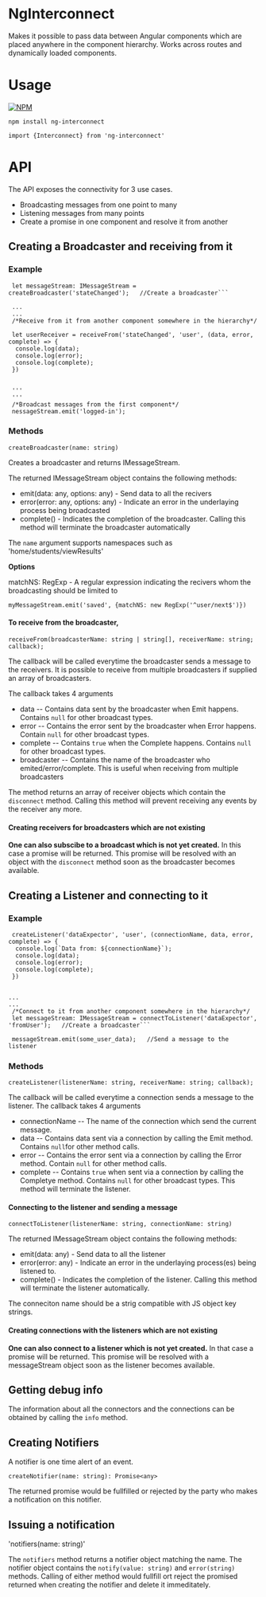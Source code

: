 # NgInterconnect

Makes it possible to pass data between Angular components which are placed anywhere in the component hierarchy.  Works across routes and dynamically loaded components. 

# Usage

[![NPM](https://nodei.co/npm/ng-interconnect.png?mini=true)](https://nodei.co/npm/ng-interconnect/)

`npm install ng-interconnect`

`import {Interconnect} from 'ng-interconnect'`


# API

The API exposes the connectivity for 3 use cases.

- Broadcasting messages from one point to many
- Listening messages from many points
- Create a promise in one component and resolve it from another

## Creating a Broadcaster and receiving from it


### Example

```
 let messageStream: IMessageStream = createBroadcaster('stateChanged');   //Create a broadcaster```
 
 ...
 ...
 /*Receive from it from another component somewhere in the hierarchy*/
 
 let userReceiver = receiveFrom('stateChanged', 'user', (data, error, complete) => {
  console.log(data);
  console.log(error);
  console.log(complete);
 })
 
 
 '''
 '''
 /*Broadcast messages from the first component*/
 nessageStream.emit('logged-in');
 ```
 
### Methods

`createBroadcaster(name: string)`

Creates a broadcaster and returns IMessageStream.

The returned IMessageStream object contains the following methods:

- emit(data: any, options: any) - Send data to all the recivers
- error(error: any, options: any) - Indicate an error in the underlaying process being broadcasted
- complete() - Indicates the completion of the broadcaster. Calling this method will terminate the broadcaster automatically

The `name` argument supports namespaces such as 'home/students/viewResults'

**Options**

  matchNS: RegExp   - A regular expression indicating the recivers whom the broadcasting should be limited to
  
  `myMessageStream.emit('saved', {matchNS: new RegExp('^user/next$')})`
  
  

#### To receive from the broadcaster, 

`receiveFrom(broadcasterName: string | string[], receiverName: string; callback);`

The callback will be called everytime the broadcaster sends a message to the receivers. It is possible to receive from multiple broadcasters if supplied an array of broadcasters.

The callback takes 4 arguments

- data  -- Contains data sent by the broadcaster when Emit happens. Contains `null` for other broadcast types.
- error -- Contains the error sent by the broadcaster when Error happens. Contain `null` for other broadcast types.
- complete -- Contains `true` when the Complete happens. Contains `null` for other broadcast types. 
- broadcaster -- Contains the name of the broadcaster who emited/error/complete. This is useful when receiving from multiple broadcasters

The method returns an array of receiver objects which contain the `disconnect` method. Calling this method will prevent receiving any events by the receiver any more.

#### Creating receivers for broadcasters which are not existing
**One can also subscibe to a broadcast which is not yet created.** In this case a promise will be returned. This promise will be resolved with an object with the `disconnect` method soon as the broadcaster becomes available.
 

## Creating a Listener and connecting to it


### Example

```
 createListener('dataExpector', 'user', (connectionName, data, error, complete) => {
  console.log(`Data from: ${connectionName}`);
  console.log(data);
  console.log(error);
  console.log(complete);
 })


...
...
 /*Connect to it from another component somewhere in the hierarchy*/ 
 let messageStream: IMessageStream = connectToListener('dataExpector', 'fromUser');   //Create a broadcaster```
 
 messageStream.emit(some_user_data);   //Send a message to the listener
 ```
 
### Methods

`createListener(listenerName: string, receiverName: string; callback);`

The callback will be called everytime a connection  sends a message to the listener. The callback takes 4 arguments

- connectionName -- The name of the connection which send the current message.
- data  -- Contains data sent via a connection by calling the Emit method. Contains `null`for other method calls.
- error -- Contains the error sent via a connection by calling the Error method. Contain `null` for other method calls.
- complete -- Contains `true` when sent via a connection by calling the Completye method. Contains `null` for other broadcast types. This method will terminate the listener.


#### Connecting to the listener and sending a message

`connectToListener(listenerName: string, connectionName: string)`

The returned IMessageStream object contains the following methods:

- emit(data: any) - Send data to all the listener
- error(error: any) - Indicate an error in the underlaying process(es) being listened to.
- complete() - Indicates the completion of the listener. Calling this method will terminate the listener automatically.

The conneciton name should be a strig compatible with JS object key strings.

#### Creating connections with the listeners which are not existing
**One can also connect to a listener which is not yet created.** In that case a promise will be returned. This promise will be resolved with a messageStream object soon as the listener becomes available.
 

## Getting debug info
The information about all the connectors and the connections can be obtained by calling the `info` method.



## Creating Notifiers

A notifier is one time alert of an event. 

`createNotifier(name: string): Promise<any>`

The returned promise would be fullfilled or rejected by the party who makes a notification on this notifier.


## Issuing a notification

'notifiers(name: string)'

The `notifiers` method returns a notifier object matching the name. The notifier object contains the `notify(value: string)` and `error(string)` methods. Calling of either method would fullfill ort reject the promised returned when creating the notifier and delete it immeditately.

